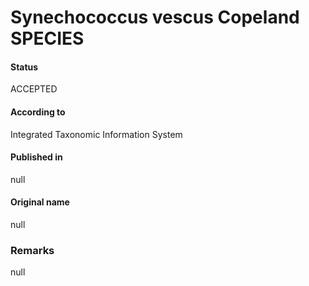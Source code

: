 Synechococcus vescus Copeland SPECIES
=======

#### Status
ACCEPTED

#### According to
Integrated Taxonomic Information System

#### Published in
null

#### Original name
null

### Remarks
null
